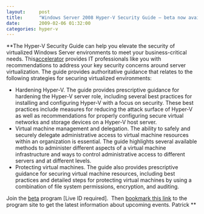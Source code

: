 ```yaml
---
layout:     post
title:      "Windows Server 2008 Hyper-V Security Guide – beta now available"
date:       2009-02-06 01:32:00
categories: hyper-v
---
```

**The Hyper-V Security Guide can help you elevate the security of virtualized Windows Server environments to meet your business-critical needs. This[accelerator](http://technet.microsoft.com/en-us/solutionaccelerators/default.aspx "MS.com site") provides IT professionals like you with recommendations to address your key security concerns around server virtualization. The guide provides authoritative guidance that relates to the following strategies for securing virtualized environments: 

  * Hardening Hyper-V. The guide provides prescriptive guidance for hardening the Hyper-V server role, including several best practices for installing and configuring Hyper-V with a focus on security. These best practices include measures for reducing the attack surface of Hyper-V as well as recommendations for properly configuring secure virtual networks and storage devices on a Hyper-V host server. 
  * Virtual machine management and delegation. The ability to safely and securely delegate administrative access to virtual machine resources within an organization is essential. The guide highlights several available methods to administer different aspects of a virtual machine infrastructure and ways to control administrative access to different servers and at different levels. 
  * Protecting virtual machines. The guide also provides prescriptive guidance for securing virtual machine resources, including best practices and detailed steps for protecting virtual machines by using a combination of file system permissions, encryption, and auditing.

Join the [beta](https://connect.microsoft.com/InvitationUse.aspx?ProgramID=2699&InvitationID=TET-THVC-6CWK&SiteID=715) program [Live ID required].  Then [bookmark this link](https://connect.microsoft.com/content/content.aspx?SiteID=715&ContentID=10340) to the program site to get the latest information about upcoming events. Patrick **
